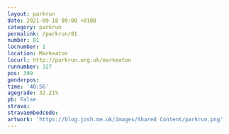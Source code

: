 ```yaml
---
layout: parkrun
date: 2021-09-18 09:00 +0100
category: parkrun
permalink: /parkrun/81
number: 81
locnumber: 1
location: Markeaton
locurl: http://parkrun.org.uk/markeaton
runnumber: 327
pos: 399
genderpos: 
time: '40:56'
agegrade: 32.21%
pb: False
strava: 
stravaembedcode:
artwork: 'https://blog.josh.me.uk/images/Shared Content/parkrun.png'
---
```

